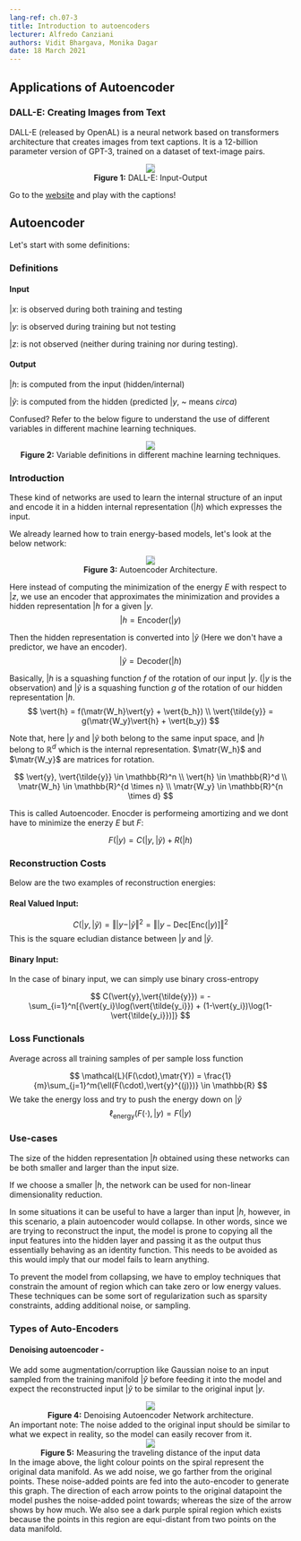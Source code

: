 ```yaml
---
lang-ref: ch.07-3
title: Introduction to autoencoders
lecturer: Alfredo Canziani
authors: Vidit Bhargava, Monika Dagar
date: 18 March 2021
---
```

$\newcommand{\vert}{\boldsymbol}$
$\newcommand{\matr}{\boldsymbol}$
## Applications of Autoencoder
### DALL-E: Creating Images from Text

DALL-E (released by OpenAL) is a neural network based on transformers architecture that creates images from text captions. It is a 12-billion parameter version of GPT-3, trained on a dataset of text-image pairs.

<center>
<img src="https://i.imgur.com/FosonFM.jpg" style="background-color:#DCDCDC;" /><br>
<b>Figure 1:</b> DALL-E: Input-Output
</center>

Go to the [website](https://openai.com/blog/dall-e/) and play with the captions! 

## Autoencoder
Let's start with some definitions:

### Definitions
#### Input
$\vert{x}$: is observed during both training and testing 

$\vert{y}$: is observed during training but not testing

$\vert{z}$: is not observed (neither during training nor during testing).

#### Output
$\vert{h}$: is computed from the input (hidden/internal)

$\vert{\tilde{y}}$: is computed from the hidden (predicted $\vert{y}$, ~ means *circa*)

Confused?
Refer to the below figure to understand the use of different variables in different machine learning techniques.
<center>
<img src="https://i.imgur.com/Y4CFlZc.png" style="background-color:#DCDCDC;" /><br>
<b>Figure 2:</b> Variable definitions in different machine learning techniques.
</center>

### Introduction

These kind of networks are used to learn the internal structure of an input and encode it in a hidden internal representation ($\vert{h}$) which expresses the input.

We already learned how to train energy-based models, let's look at the below network:
<center>
<img src="https://i.imgur.com/NAUmcJd.png" style="background-color:#DCDCDC;" /><br>
<b>Figure 3:</b> Autoencoder Architecture.
</center>

Here instead of computing the minimization of the energy $E$ with respect to $\vert{z}$, we use an encoder that approximates the minimization and provides a hidden representation $\vert{h}$ for a given $\vert{y}$.
$$
\vert{h} = \text{Encoder}(\vert{y})
$$

Then the hidden representation is converted into $\vert{\tilde{y}}$ (Here we don't have a predictor, we have an encoder).
$$
\vert{\tilde{y}}= \text{Decoder}(\vert{h})
$$

Basically, $\vert{h}$ is a squashing function $f$ of the rotation of our input $\vert{y}$. ($\vert{y}$ is the observation) and $\vert{\tilde{y}}$ is a squashing function $g$ of the rotation of our hidden representation $\vert{h}$.
$$
\vert{h} = f(\matr{W_h}\vert{y} + \vert{b_h}) \\
\vert{\tilde{y}} = g(\matr{W_y}\vert{h} + \vert{b_y})
$$

Note that, here $\vert{y}$ and $\vert{\tilde{y}}$ both belong to the same input space, and $\vert{h}$ belong to $\mathbb{R}^d$ which is the internal representation. $\matr{W_h}$ and $\matr{W_y}$ are matrices for rotation.

$$
\vert{y}, \vert{\tilde{y}} \in \mathbb{R}^n \\
\vert{h} \in \mathbb{R}^d \\
\matr{W_h} \in \mathbb{R}^{d \times n} \\
\matr{W_y} \in \mathbb{R}^{n \times d}
$$

This is called Autoencoder. Enocder is performeing amortizing and we dont have to minimize the enerzy  $E$ but $F$:

$$
F(\vert{y}) = C(\vert{y},\vert{\tilde{y}}) + R(\vert{h})
$$

### Reconstruction Costs
Below are the two examples of reconstruction energies:
#### Real Valued Input:
$$
C(\vert{y},\vert{\tilde{y}}) = \Vert \vert{y}-\vert{\tilde{y}} \Vert^2 =  \Vert \vert{y}-\text{Dec}[\text{Enc}(\vert{y})] \Vert^2
$$
This is the square ecludian distance between $\vert{y}$ and $\vert{\tilde{y}}$.

#### Binary Input:
In the case of binary input, we can simply use binary cross-entropy

$$
C(\vert{y},\vert{\tilde{y}}) = - \sum_{i=1}^n[{\vert{y_i}\log(\vert{\tilde{y_i}}) + (1-\vert{y_i})\log(1-\vert{\tilde{y_i}})]}
$$

### Loss Functionals
Average across all training samples of per sample loss function

$$
\mathcal{L}(F(\cdot),\matr{Y}) = \frac{1}{m}\sum_{j=1}^m{\ell(F(\cdot),\vert{y}^{(j)})} \in \mathbb{R}
$$
We take the energy loss and try to push the energy down on $\vert{\tilde{y}}$
$$
\ell_{\text{energy}}(F(\cdot),\vert{y}) = F(\vert{y})
$$


### Use-cases
The size of the hidden representation $\vert{h}$ obtained using these networks can be both smaller and larger than the input size. 

If we choose a smaller $\vert{h}$, the network can be used for non-linear dimensionality reduction.

In some situations it can be useful to have a larger than input $\vert{h}$, however, in this scenario, a plain autoencoder would collapse. In other words, since we are trying to reconstruct the input, the model is prone to copying all the input features into the hidden layer and passing it as the output thus essentially behaving as an identity function. This needs to be avoided as this would imply that our model fails to learn anything.

To prevent the model from collapsing, we have to employ techniques that constrain the amount of region which can take zero or low energy values. These techniques can be some sort of regularization such as sparsity constraints, adding additional noise, or sampling.

### Types of Auto-Encoders

#### Denoising autoencoder - 

We add some augmentation/corruption like Gaussian noise to an input sampled from the training manifold $\vert{\hat{y}}$ before feeding it into the model and expect the reconstructed input $\vert{\tilde{y}}$ to be similar to the original input $\vert{y}$.
<center>
<img src="{{site.baseurl}}/images/week07/07-3/DenoisingAutoEncoder.png" style="background-color:#DCDCDC;" /><br>
<b>Figure 4:</b> Denoising Autoencoder Network architecture.
</center>
<!-- ![](https://i.imgur.com/WVcDLns.png) -->
An important note: The noise added to the original input should be similar to what we expect in reality, so the model can easily recover from it.

<center>
<img src="{{site.baseurl}}/images/week07/07-3/DAEOutput.png" style="background-color:#DCDCDC;" /><br>
<b>Figure 5:</b> Measuring the traveling distance of the input data
</center>
<!-- ![](https://i.imgur.com/j1CQe3T.jpg) -->
In the image above, the light colour points on the spiral represent the original data manifold. As we add noise, we go farther from the original points. These noise-added points are fed into the auto-encoder to generate this graph. 
The direction of each arrow points to the original datapoint the model pushes the noise-added point towards; whereas the size of the arrow shows by how much. 
We also see a dark purple spiral region which exists because the points in this region are equi-distant from two points on the data manifold. 

